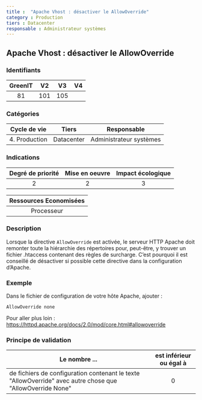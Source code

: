 ```yaml
---
title :  "Apache Vhost : désactiver le AllowOverride"
category : Production
tiers : Datacenter
responsable : Administrateur systèmes
---
```


## Apache Vhost : désactiver le AllowOverride

### Identifiants

| GreenIT |  V2  |  V3  |  V4  |
|:-------:|:----:|:----:|:----:|
|  81    | 101  | 105  |      |

### Catégories

| Cycle de vie |  Tiers  |  Responsable  |
|:---------:|:----:|:----:|
| 4. Production | Datacenter | Administrateur systèmes |

### Indications

| Degré de priorité |      Mise en oeuvre       |  Impact écologique    |
|:-------------------:|:-------------------------:|:---------------------:|
| 2 | 2 | 3 |

|Ressources Economisées                                      |
|:----------------------------------------------------------:|
|  Processeur  |

### Description

Lorsque la directive `AllowOverride` est activée, le serveur HTTP Apache doit remonter toute la hiérarchie des répertoires pour,
peut-être, y trouver un fichier .htaccess contenant des règles de surcharge. 
C’est pourquoi il est conseillé de désactiver si possible cette directive dans la configuration d’Apache.

### Exemple

Dans le fichier de configuration de votre hôte Apache, ajouter :
```apacheconf
AllowOverride none
```

Pour aller plus loin :
https://httpd.apache.org/docs/2.0/mod/core.html#allowoverride

### Principe de validation

| Le nombre ...     | est inférieur ou égal à   |  
|-------------------|:-------------------------:|
|  de fichiers de configuration contenant le texte "AllowOverride" avec autre chose que "AllowOverride None" | 0  |
